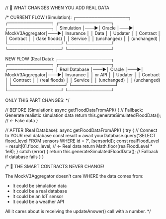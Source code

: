 // 🎯 WHAT CHANGES WHEN YOU ADD REAL DATA

/* 
CURRENT FLOW (Simulation):
┌─────────────────┐    ┌──────────────┐    ┌─────────────────┐    ┌──────────────┐
│   Simulation    │───▶│ Oracle       │───▶│ MockV3Aggregator│───▶│ Insurance    │
│   Data          │    │ Updater      │    │ Contract        │    │ Contract     │
│ (fake floods)   │    │ Service      │    │ (unchanged)     │    │ (unchanged)  │
└─────────────────┘    └──────────────┘    └─────────────────┘    └──────────────┘

NEW FLOW (Real Data):
┌─────────────────┐    ┌──────────────┐    ┌─────────────────┐    ┌──────────────┐
│   Real Database │───▶│ Oracle       │───▶│ MockV3Aggregator│───▶│ Insurance    │
│   or API        │    │ Updater      │    │ Contract        │    │ Contract     │
│ (real floods)   │    │ Service      │    │ (unchanged)     │    │ (unchanged)  │
└─────────────────┘    └──────────────┘    └─────────────────┘    └──────────────┘

ONLY THIS PART CHANGES: 
*/

// BEFORE (Simulation):
async getFloodDataFromAPI() {
  // Fallback: Generate realistic simulation data
  return this.generateSimulatedFloodData(); // ← Fake data
}

// AFTER (Real Database):
async getFloodDataFromAPI() {
  try {
    // Connect to YOUR real database
    const result = await yourDatabase.query('SELECT flood_level FROM sensors WHERE id = ?', [sensorId]);
    const realFloodLevel = result[0].flood_level; // ← Real data
    return Math.floor(realFloodLevel * 1e8);
  } catch (error) {
    return this.generateSimulatedFloodData(); // Fallback if database fails
  }
}

/*
🎯 THE SMART CONTRACTS NEVER CHANGE!

The MockV3Aggregator doesn't care WHERE the data comes from:
- It could be simulation data
- It could be a real database  
- It could be an IoT sensor
- It could be a weather API

All it cares about is receiving the updateAnswer() call with a number.
*/
